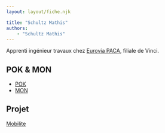 ```yaml
---
layout: layout/fiche.njk

title: "Schultz Mathis"
authors:
    - "Schultz Mathis"
---
```


Apprenti ingénieur travaux chez [Eurovia PACA](https://www.eurovia.fr/), filiale de Vinci.

## POK & MON

* [POK](./pok)
* [MON](./mon)

## Projet

[Mobilite](../_projets/Mobilite)